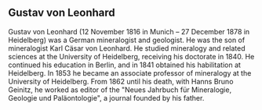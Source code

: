 ## Gustav von Leonhard

Gustav von Leonhard (12 November 1816 in Munich – 27 December 1878 in Heidelberg) was a German mineralogist and geologist. He was the son of mineralogist Karl Cäsar von Leonhard.
He studied mineralogy and related sciences at the University of Heidelberg, receiving his doctorate in 1840. He continued his education in Berlin, and in 1841 obtained his habilitation at Heidelberg. In 1853 he became an associate professor of mineralogy at the University of Heidelberg.
From 1862 until his death, with Hanns Bruno Geinitz, he worked as editor of the "Neues Jahrbuch für Mineralogie, Geologie und Paläontologie", a journal founded by his father.